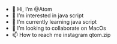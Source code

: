 - 👋 Hi, I’m @Atom
- 👀 I’m interested in java script
- 🌱 I’m currently learning java script
- 💞️ I’m looking to collaborate on MacOs
- 📫 How to reach me instagram qtom.zip

<!---
Atomphat/Atomphat is a ✨ special ✨ repository because its `README.md` (this file) appears on your GitHub profile.
You can click the Preview link to take a look at your changes.
--->
